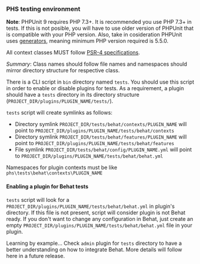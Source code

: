 ### PHS testing environment

**Note**: PHPUnit 9 requires PHP 7.3+. It is recommended you use PHP 7.3+ in tests.
If this is not posible, you will have to use older version of PHPUnit that is compatible with your PHP version.
Also, take in cosideration PHPUnit uses [generators](https://www.php.net/manual/ro/language.generators.overview.php), meaning minimum PHP version required is 5.5.0.

All context classes MUST follow [PSR-4 specifications](https://www.php-fig.org/psr/psr-4/).

*Summary*: Class names should follow file names and namespaces should mirror directory structure for respective class.

There is a CLI script in ``bin`` directory named ``tests``. You should use this script in order to enable or disable plugins for tests.
As a requirement, a plugin should have a ``tests`` directory in its directory structure (``PROJECT_DIR/plugins/PLUGIN_NAME/tests/``).

``tests`` script will create symlinks as follows:

 - Directory symlink ``PROJECT_DIR/tests/behat/contexts/PLUGIN_NAME`` will point to ``PROJECT_DIR/plugins/PLUGIN_NAME/tests/behat/contexts`` 
 - Directory symlink ``PROJECT_DIR/tests/behat/features/PLUGIN_NAME`` will point to ``PROJECT_DIR/plugins/PLUGIN_NAME/tests/behat/features`` 
 - File symlink ``PROJECT_DIR/tests/behat/config/PLUGIN_NAME.yml`` will point to ``PROJECT_DIR/plugins/PLUGIN_NAME/tests/behat/behat.yml`` 

Namespaces for plugin contexts must be like ``phs\tests\behat\contexts\PLUGIN_NAME``

#### Enabling a plugin for Behat tests
  
``tests`` script will look for a ``PROJECT_DIR/plugins/PLUGIN_NAME/tests/behat/behat.yml`` in plugin's directory. If this file is not present, script will consider plugin is not Behat ready. If you don't want to change any configuration in Behat, just create an empty ``PROJECT_DIR/plugins/PLUGIN_NAME/tests/behat/behat.yml`` file in your plugin.

Learning by example... Check ``admin`` plugin for ``tests`` directory to have a better understanding on how to integrate Behat. More details will follow here in a future release.
